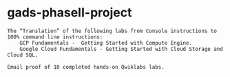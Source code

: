 # gads-phaseII-project

    The “Translation” of the following labs from Console instructions to 100% command line instructions:
        GCP Fundamentals -  Getting Started with Compute Engine.
        Google Cloud Fundamentals - Getting Started with Cloud Storage and Cloud SQL.

    Email proof of 10 completed hands-on Qwiklabs labs.
